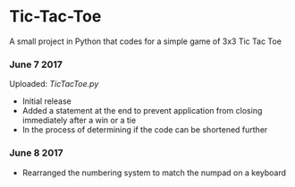 # Tic-Tac-Toe
A small project in Python that codes for a simple game of 3x3 Tic Tac Toe

### June 7 2017
Uploaded: *TicTacToe.py*

* Initial release
* Added a statement at the end to prevent application from closing immediately after a win or a tie
* In the process of determining if the code can be shortened further

### June 8 2017

* Rearranged the numbering system to match the numpad on a keyboard
